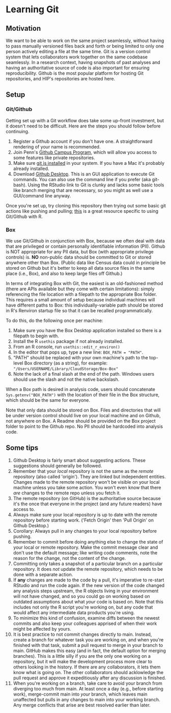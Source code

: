 # Learning Git

## Motivation

We want to be able to work on the same project seamlessly, without having to pass manually versioned files back and forth or being limited to only one person actively editing a file at the same time. Git is a version control system that lets collaborators work together on the same codebase seamlessly. In a research context, having snapshots of past analyses and having an authoritative source of code is also important for ensuring reproducibility. Github is the most popular platform for hosting Git repositories, and HIP's repositories are hosted here.

## Setup

### Git/Github

Getting set up with a Git workflow does take some up-front investment, but it doesn't need to be difficult. Here are the steps you should follow before continuing.

1. Register a Github account if you don't have one. A straightforward rendering of your name is recommended.
2. Join Penn's [Github Campus Program](https://github.com/upenn), which will allow you access to some features like private repositories.
3. Make sure [git is installed](https://happygitwithr.com/install-git) in your system. If you have a Mac it's probably already installed.
4. Download [Github Desktop](https://desktop.github.com/). This is an GUI application to execute Git commands. You can also use the command line if you prefer (aka git-bash). Using the RStudio link to Git is clunky and lacks some basic tools like branch merging that are necessary, so you might as well use a GUI/command line anyway.

Once you're set up, try cloning this repository then trying out some basic git actions like pushing and pulling; [this](https://happygitwithr.com/) is a great resource specific to using Git/Github with R. 

### Box

We use Git/Github in conjunction with Box, because we often deal with data that are privileged or contain personally identifiable information (PII). Github is NOT appropriate for any PII data, but Box (with appropriate privilege controls) is. **NO** non-public data should be committed to Git or stored anywhere other than Box. (Public data like Census data could in principle be stored on Github but it's better to keep all data source files in the same place (i.e., Box), and also to keep large files off Github.)

In terms of integrating Box with Git, the easiest is an old-fashioned method (there are APIs available but they come with certain limitations): simply referencing the file location with a filepath to the appropriate Box folder. This requires a small amount of setup because individual machines will have different paths to Box: this individually-variable path should be stored in R's Renviron startup file so that it can be recalled programmatically. 

To do this, do the following once per machine:

1. Make sure you have the Box Desktop application installed so there is a filepath to begin with.
2. Install the R `usethis` package if not already installed.
3. From an R console, run `usethis::edit_r_environ()`
4. In the editor that pops up, type a new line: `BOX_PATH = "PATH"`.
5. "PATH" should be replaced with your own machine's path to the top-level Box directory (as a string), for example: `"/Users/USERNAME/Library/CloudStorage/Box-Box"`
6. Note the lack of a final slash at the end of the path. Windows users should use the slash and not the native backslash.

When a Box path is desired in analysis code, users should concatenate `Sys.getenv("BOX_PATH")` with the location of their file in the Box structure, which should be the same for everyone.

Note that only data should be stored on Box. Files and directories that will be under version control should live on your local machine and on Github, not anywhere on Box. A Readme should be provided on the Box project folder to point to the Github repo. No PII should be hardcoded into analysis code.

## Some tips

1. Github Desktop is fairly smart about suggesting actions. These suggestions should generally be followed.
2. Remember that your *local* repository is not the same as the *remote* repository (also called 'origin'). They are linked but independent entities. Changes made to the remote repository won't be visible on your local machine unless you take some action. You won't even know that there *are* changes to the remote repo unless you fetch it.
3. The remote repository (on GitHub) is the authoritative source because it's the once that everyone in the project (and any future readers) have access to.
4. Always make sure your local repository is up to date with the remote repository before starting work. ('Fetch Origin' then 'Pull Origin' on Github Desktop.)
5. Corollary: Always pull in any changes to your local repository before pushing.
6. Remember to commit before doing anything else to change the state of your local or remote repository. Make the commit message clear and don't use the default message; like writing code comments, note the reason for the change, not the content of the change.
7. Committing only takes a snapshot of a particular branch on a particular repository. It does *not* update the remote repository, which needs to be done with a separate action.
8. If **any** changes are made to the code by a pull, it's imperative to re-start RStudio and run the code again. If the new version of the code changed any analysis steps upstream, the R objects living in your environment will not have changed, and so you could go on working based on outdated assumptions about what *your* code is based on. Note that this includes not only the R script you're working on, but any code that would affect any intermediate data products you're using.
9. To minimize this kind of confusion, examine diffs between the newest commits and also keep your colleagues apprised of when their work might be affected by yours.
10. It is best practice to not commit changes directly to main. Instead, create a branch for whatever task you are working on, and when you're finished with that task, submit a pull request to merge in your branch to main. GitHub makes this easy (and in fact, the default option for merging branches). This is a little silly if you are the only one working on a repository, but it will make the development process more clear to others looking in the history. If there are any collaborators, it lets them know what is going on. The other collaborators should acklowledge the pull request and approve it expeditiously after any discussion is finished.
11. When you're working on a branch, take care to avoid your branch from diverging too much from main. At least once a day (e.g., before starting work), merge-commit main into *your* branch, which leaves main unaffected but pulls in any changes to main into your working branch. Any merge conflicts that arise are best resolved earlier than later.
